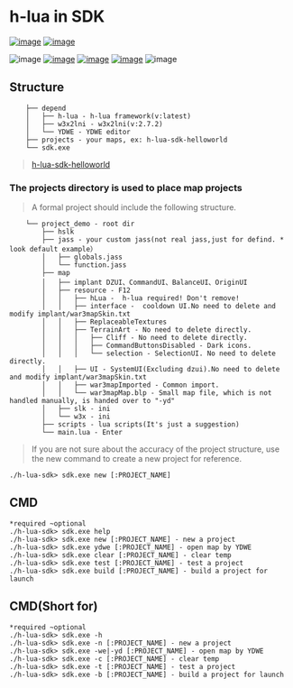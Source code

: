 # h-lua in SDK

[![image](https://img.shields.io/badge/简体中文-ZH_CN-blue.svg)](https://github.com/hunzsig-warcraft3/h-lua-sdk/blob/main/README.md)
[![image](https://img.shields.io/badge/繁体中文-ZH_TW-blue.svg)](https://github.com/hunzsig-warcraft3/h-lua-sdk/blob/main/README_ZH-TW.md)

![image](https://img.shields.io/badge/license-MIT-blue.svg)
[![image](https://img.shields.io/badge/doc-document-blue.svg)](http://wenku.hunzsig.org/?_=_6_34)
[![image](https://img.shields.io/badge/hLua-v2.alpha-orange.svg)](https://github.com/hunzsig-warcraft3/h-lua)
[![image](https://img.shields.io/badge/Author-hunzsig-red.svg)](https://www.hunzsig.com)
![image](https://img.shields.io/badge/Email-mzyhaohaoren@qq.com-yellow.svg)

## Structure
```
    ├── depend
    │   ├── h-lua - h-lua framework(v:latest)
    │   ├── w3x2lni - w3x2lni(v:2.7.2)
    │   └── YDWE - YDWE editor
    ├── projects - your maps, ex: h-lua-sdk-helloworld
    └── sdk.exe
```
> [h-lua-sdk-helloworld](https://github.com/hunzsig-warcraft3/h-lua-sdk-helloworld)

### The projects directory is used to place map projects
> A formal project should include the following structure.
```
    └── project_demo - root dir
        ├── hslk
        ├── jass - your custom jass(not real jass,just for defind. * look default example）
        │   ├── globals.jass
        │   └── function.jass
        ├── map
        │   ├── implant DZUI、CommandUI、BalanceUI、OriginUI
        │   ├── resource - F12
        │   │   ├── hLua -  h-lua required! Don't remove!
        │   │   ├── interface -  cooldown UI.No need to delete and modify implant/war3mapSkin.txt
        │   │   ├── ReplaceableTextures
        │   │   ├── TerrainArt - No need to delete directly.
        │   │   │   ├── Cliff - No need to delete directly.
        │   │   │   ├── CommandButtonsDisabled - Dark icons.
        │   │   │   └── selection - SelectionUI. No need to delete directly.
        │   │   ├── UI - SystemUI(Excluding dzui).No need to delete and modify implant/war3mapSkin.txt
        │   │   ├── war3mapImported - Common import.
        │   │   └── war3mapMap.blp - Small map file, which is not handled manually, is handed over to "-yd"
        │   ├── slk - ini
        │   └── w3x - ini
        ├── scripts - lua scripts(It's just a suggestion)
        └── main.lua - Enter
```
> If you are not sure about the accuracy of the project structure, use the new command to create a new project for reference.
```
./h-lua-sdk> sdk.exe new [:PROJECT_NAME]
```

## CMD
```
*required ~optional
./h-lua-sdk> sdk.exe help
./h-lua-sdk> sdk.exe new [:PROJECT_NAME] - new a project
./h-lua-sdk> sdk.exe ydwe [:PROJECT_NAME] - open map by YDWE
./h-lua-sdk> sdk.exe clear [:PROJECT_NAME] - clear temp
./h-lua-sdk> sdk.exe test [:PROJECT_NAME] - test a project
./h-lua-sdk> sdk.exe build [:PROJECT_NAME] - build a project for launch
```

## CMD(Short for)
```
*required ~optional
./h-lua-sdk> sdk.exe -h
./h-lua-sdk> sdk.exe -n [:PROJECT_NAME] - new a project
./h-lua-sdk> sdk.exe -we|-yd [:PROJECT_NAME] - open map by YDWE
./h-lua-sdk> sdk.exe -c [:PROJECT_NAME] - clear temp
./h-lua-sdk> sdk.exe -t [:PROJECT_NAME] - test a project
./h-lua-sdk> sdk.exe -b [:PROJECT_NAME] - build a project for launch
```
